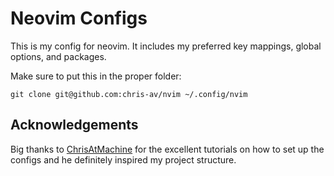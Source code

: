 # Neovim Configs

This is my config for neovim. It includes my preferred key mappings, global options, and packages. 

Make sure to put this in the proper folder: 

```
git clone git@github.com:chris-av/nvim ~/.config/nvim
```

## Acknowledgements
Big thanks to [ChrisAtMachine](https://github.com/ChristianChiarulli) for the excellent tutorials on how to set up the configs and he definitely inspired my project structure.


